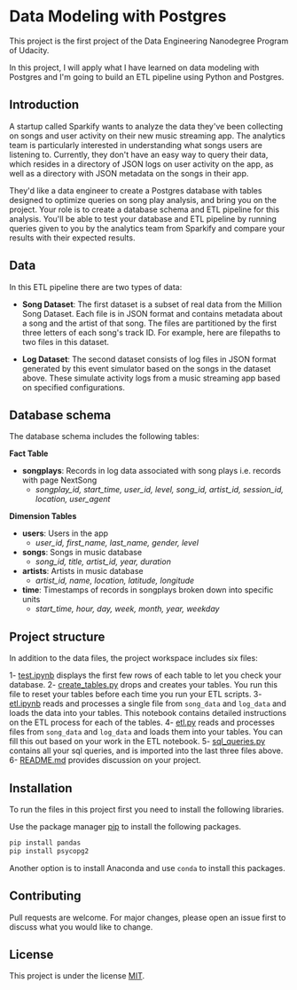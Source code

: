 # Data Modeling with Postgres

This project is the first project of the Data Engineering Nanodegree Program of Udacity.

In this project, I will apply what I have learned on data modeling with Postgres and I'm going to build an ETL pipeline using Python and Postgres.

## Introduction

A startup called Sparkify wants to analyze the data they've been collecting on songs and user activity on their new music streaming app. The analytics team is particularly interested in understanding what songs users are listening to. Currently, they don't have an easy way to query their data, which resides in a directory of JSON logs on user activity on the app, as well as a directory with JSON metadata on the songs in their app.

They'd like a data engineer to create a Postgres database with tables designed to optimize queries on song play analysis, and bring you on the project. Your role is to create a database schema and ETL pipeline for this analysis. You'll be able to test your database and ETL pipeline by running queries given to you by the analytics team from Sparkify and compare your results with their expected results.

## Data

In this ETL pipeline there are two types of data:

- **Song Dataset**: The first dataset is a subset of real data from the Million Song Dataset. Each file is in JSON format and contains metadata about a song and the artist of that song. The files are partitioned by the first three letters of each song's track ID. For example, here are filepaths to two files in this dataset.

- **Log Dataset**: The second dataset consists of log files in JSON format generated by this event simulator based on the songs in the dataset above. These simulate activity logs from a music streaming app based on specified configurations.

## Database schema

The database schema includes the following tables:

**Fact Table**
- **songplays**: Records in log data associated with song plays i.e. records with page NextSong
    - *songplay_id, start_time, user_id, level, song_id, artist_id, session_id, location, user_agent*

**Dimension Tables**
- **users**: Users in the app
    - *user_id, first_name, last_name, gender, level*
- **songs**: Songs in music database
    - *song_id, title, artist_id, year, duration*
- **artists**: Artists in music database
    - *artist_id, name, location, latitude, longitude*
- **time**: Timestamps of records in songplays broken down into specific units
    - *start_time, hour, day, week, month, year, weekday*

## Project structure

In addition to the data files, the project workspace includes six files:

1- [test.ipynb]('test.ipynb') displays the first few rows of each table to let you check your database.
2- [create_tables.py]('create_tables.py') drops and creates your tables. You run this file to reset your tables before each time you run your ETL scripts.
3- [etl.ipynb]('etl.ipynb') reads and processes a single file from `song_data` and `log_data` and loads the data into your tables. This notebook contains detailed instructions on the ETL process for each of the tables.
4- [etl.py]('etl.py') reads and processes files from `song_data` and `log_data` and loads them into your tables. You can fill this out based on your work in the ETL notebook.
5- [sql_queries.py]('sql_queries.py') contains all your sql queries, and is imported into the last three files above.
6- [README.md]('README.md') provides discussion on your project.

## Installation

To run the files in this project first you need to install the following libraries.

Use the package manager [pip](https://pip.pypa.io/en/stable/) to install the following packages.

```bash
pip install pandas
pip install psycopg2
```

Another option is to install Anaconda and use `conda` to install this packages.

## Contributing

Pull requests are welcome. For major changes, please open an issue first to discuss what you would like to change.

## License

This project is under the license [MIT](https://choosealicense.com/licenses/mit/).